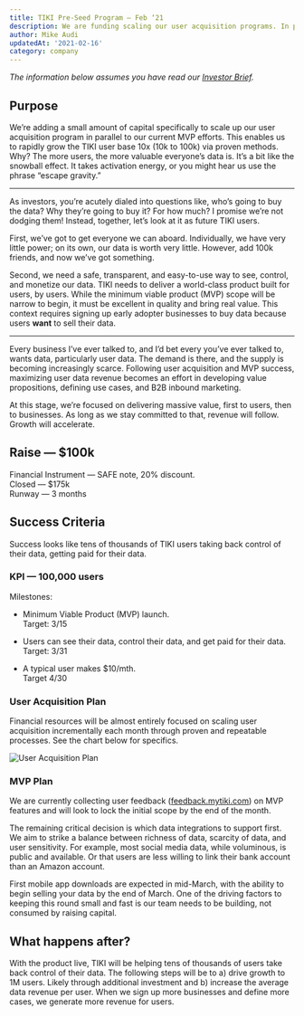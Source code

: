 ```yaml
---
title: TIKI Pre-Seed Program — Feb ‘21
description: We are funding scaling our user acquisition programs. In parallel, our team will deliver a killer MVP.
author: Mike Audi
updatedAt: '2021-02-16'
category: company
---
```

*The information below assumes you have read our [Investor Brief](https://mytiki.com/blog/investor-brief-0221).*

## Purpose

We’re adding a small amount of capital specifically to scale up our user acquisition program in parallel to our current
MVP efforts. This enables us to rapidly grow the TIKI user base 10x (10k to 100k) via proven methods. Why? The more
users, the more valuable everyone’s data is. It’s a bit like the snowball effect. It takes activation energy, or you
might hear us use the phrase “escape gravity.”

---

As investors, you’re acutely dialed into questions like, who’s going to buy the data? Why they’re going to buy it? For
how much? I promise we’re not dodging them! Instead, together, let’s look at it as future TIKI users.

First, we’ve got to get everyone we can aboard. Individually, we have very little power; on its own, our data is worth
very little. However, add 100k friends, and now we’ve got something.

Second, we need a safe, transparent, and easy-to-use way to see, control, and monetize our data. TIKI needs to deliver a
world-class product built for users, by users. While the minimum viable product (MVP) scope will be narrow to begin, it
must be excellent in quality and bring real value. This context requires signing up early adopter businesses to buy data
because users **want** to sell their data.

---

Every business I’ve ever talked to, and I’d bet every you’ve ever talked to, wants data, particularly user data. The
demand is there, and the supply is becoming increasingly scarce. Following user acquisition and MVP success, maximizing
user data revenue becomes an effort in developing value propositions, defining use cases, and B2B inbound marketing.

At this stage, we’re focused on delivering massive value, first to users, then to businesses. As long as we stay
committed to that, revenue will follow. Growth will accelerate.

## Raise — $100k

Financial Instrument — SAFE note, 20% discount.  
Closed — $175k  
Runway — 3 months  

## Success Criteria

Success looks like tens of thousands of TIKI users taking back control of their data, getting paid for their data.

### KPI — 100,000 users

Milestones:

- Minimum Viable Product (MVP) launch.  
  Target: 3/15  
  
- Users can see their data, control their data, and get paid for their data.  
  Target: 3/31  
  
- A typical user makes $10/mth.  
  Target 4/30  

### User Acquisition Plan

Financial resources will be almost entirely focused on scaling user acquisition incrementally each month through proven
and repeatable processes. See the chart below for specifics.

![User Acquisition Plan](/blog-images/1*LbxNjMNWIfqJnjx9uMXt0A.png)

### MVP Plan

We are currently collecting user feedback ([feedback.mytiki.com](https://feedback.mytiki.com)) on MVP features and will
look to lock the initial scope by the end of the month.

The remaining critical decision is which data integrations to support first. We aim to strike a balance between richness
of data, scarcity of data, and user sensitivity. For example, most social media data, while voluminous, is public and
available. Or that users are less willing to link their bank account than an Amazon account.

First mobile app downloads are expected in mid-March, with the ability to begin selling your data by the end of March.
One of the driving factors to keeping this round small and fast is our team needs to be building, not consumed by
raising capital.

## What happens after?

With the product live, TIKI will be helping tens of thousands of users take back control of their data. The following
steps will be to a) drive growth to 1M users. Likely through additional investment and b) increase the average data
revenue per user. When we sign up more businesses and define more cases, we generate more revenue for users.

